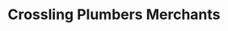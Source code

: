 ---
title: "Crossling Plumbers Merchants"
url: /darlington/crossling-plumbers-merchants/
shop: shop
---